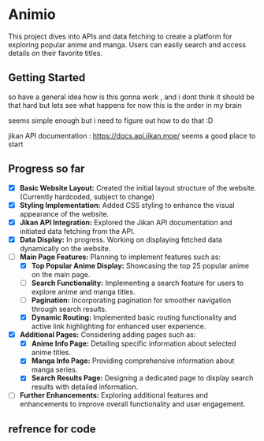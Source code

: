 # Animio
This project dives into APIs and data fetching to create a platform for exploring popular anime and manga. Users can easily search and access details on their favorite titles.

## Getting Started 
so have a general idea how is this gonna work , and i dont think it should be that hard but lets see what happens for now this is the order in my brain 

seems simple enough but i need to figure out how to do that :D

jikan API documentation : https://docs.api.jikan.moe/  seems a good place to start


## Progress so far

- [x] **Basic Website Layout:** Created the initial layout structure of the website. (Currently hardcoded, subject to change)
- [x] **Styling Implementation:** Added CSS styling to enhance the visual appearance of the website.
- [x] **Jikan API Integration:** Explored the Jikan API documentation and initiated data fetching from the API.
- [x] **Data Display:** In progress. Working on displaying fetched data dynamically on the website.
- [ ] **Main Page Features:** Planning to implement features such as:
  - [x] **Top Popular Anime Display:** Showcasing the top 25 popular anime on the main page.
  - [ ] **Search Functionality:** Implementing a search feature for users to explore anime and manga titles.
  - [ ] **Pagination:** Incorporating pagination for smoother navigation through search results.
  - [x] **Dynamic Routing:** Implemented basic routing functionality and active link highlighting for enhanced user experience.
- [x] **Additional Pages:** Considering adding pages such as:
  - [x] **Anime Info Page:** Detailing specific information about selected anime titles.
  - [x] **Manga Info Page:** Providing comprehensive information about manga series.
  - [x] **Search Results Page:** Designing a dedicated page to display search results with detailed information.
- [ ] **Further Enhancements:** Exploring additional features and enhancements to improve overall functionality and user engagement.

## refrence for code

